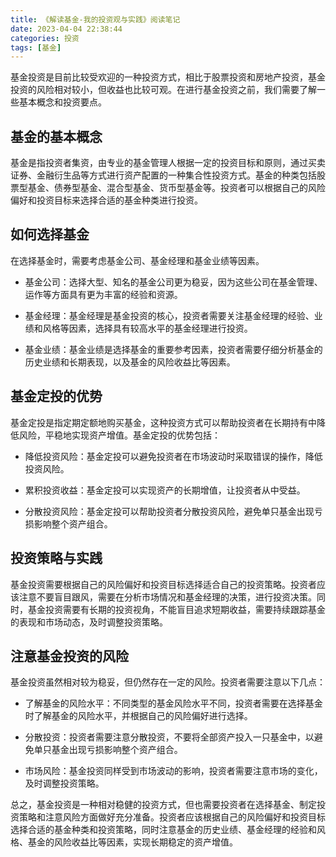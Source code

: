 ```yaml
---
title: 《解读基金-我的投资观与实践》阅读笔记
date: 2023-04-04 22:38:44
categories: 投资
tags: [基金]
---
```

基金投资是目前比较受欢迎的一种投资方式，相比于股票投资和房地产投资，基金投资的风险相对较小，但收益也比较可观。在进行基金投资之前，我们需要了解一些基本概念和投资要点。

## 基金的基本概念
基金是指投资者集资，由专业的基金管理人根据一定的投资目标和原则，通过买卖证券、金融衍生品等方式进行资产配置的一种集合性投资方式。基金的种类包括股票型基金、债券型基金、混合型基金、货币型基金等。投资者可以根据自己的风险偏好和投资目标来选择合适的基金种类进行投资。

## 如何选择基金
在选择基金时，需要考虑基金公司、基金经理和基金业绩等因素。

* 基金公司：选择大型、知名的基金公司更为稳妥，因为这些公司在基金管理、运作等方面具有更为丰富的经验和资源。

* 基金经理：基金经理是基金投资的核心，投资者需要关注基金经理的经验、业绩和风格等因素，选择具有较高水平的基金经理进行投资。

* 基金业绩：基金业绩是选择基金的重要参考因素，投资者需要仔细分析基金的历史业绩和长期表现，以及基金的风险收益比等因素。

## 基金定投的优势
基金定投是指定期定额地购买基金，这种投资方式可以帮助投资者在长期持有中降低风险，平稳地实现资产增值。基金定投的优势包括：

* 降低投资风险：基金定投可以避免投资者在市场波动时采取错误的操作，降低投资风险。

* 累积投资收益：基金定投可以实现资产的长期增值，让投资者从中受益。

* 分散投资风险：基金定投可以帮助投资者分散投资风险，避免单只基金出现亏损影响整个资产组合。

## 投资策略与实践
基金投资需要根据自己的风险偏好和投资目标选择适合自己的投资策略。投资者应该注意不要盲目跟风，需要在分析市场情况和基金经理的决策，进行投资决策。同时，基金投资需要有长期的投资视角，不能盲目追求短期收益，需要持续跟踪基金的表现和市场动态，及时调整投资策略。

## 注意基金投资的风险
基金投资虽然相对较为稳妥，但仍然存在一定的风险。投资者需要注意以下几点：

* 了解基金的风险水平：不同类型的基金风险水平不同，投资者需要在选择基金时了解基金的风险水平，并根据自己的风险偏好进行选择。

* 分散投资：投资者需要注意分散投资，不要将全部资产投入一只基金中，以避免单只基金出现亏损影响整个资产组合。

* 市场风险：基金投资同样受到市场波动的影响，投资者需要注意市场的变化，及时调整投资策略。

总之，基金投资是一种相对稳健的投资方式，但也需要投资者在选择基金、制定投资策略和注意风险方面做好充分准备。投资者应该根据自己的风险偏好和投资目标选择合适的基金种类和投资策略，同时注意基金的历史业绩、基金经理的经验和风格、基金的风险收益比等因素，实现长期稳定的资产增值。
